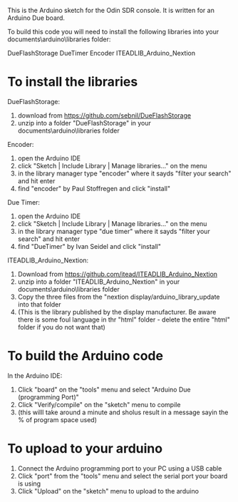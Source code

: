 This is the Arduino sketch for the Odin SDR console. It is written for an Arduino Due board.

To build this code you will need to install the following libraries into your documents\arduino\libraries folder:

DueFlashStorage
DueTimer
Encoder
ITEADLIB_Arduino_Nextion



To install the libraries
========================

DueFlashStorage: 
1. download from https://github.com/sebnil/DueFlashStorage
2. unzip into a folder "DueFlashStorage" in your documents\arduino\libraries folder

Encoder: 
1. open the Arduino IDE
2. click "Sketch | Include Library | Manage libraries..." on the menu
3. in the library manager type "encoder" where it sayds "filter your search" and hit enter
4. find "encoder" by Paul Stoffregen and click "install"

Due Timer:
1. open the Arduino IDE
2. click "Sketch | Include Library | Manage libraries..." on the menu
3. in the library manager type "due timer" where it sayds "filter your search" and hit enter
4. find "DueTimer" by Ivan Seidel and click "install"

ITEADLIB_Arduino_Nextion:
1. Download from https://github.com/itead/ITEADLIB_Arduino_Nextion
2. unzip into a folder "ITEADLIB_Arduino_Nextion" in your documents\arduino\libraries folder
3. Copy the three files from the "nextion display/arduino_library_update into that folder
4. (This is the library published by the display manufacturer. Be aware there is some foul language in thr "html" folder - delete the entire "html" folder if you do not want that)


To build the Arduino code
=========================
In the Arduino IDE:
1. Click "board" on the "tools" menu and select "Arduino Due (programming Port)"
2. Click "Verify/compile" on the "sketch" menu to compile
3. (this willl take around a minute and sholus result in a message sayin the % of program space used)


To upload to your arduino
=========================
1. Connect the Arduino programming port to your PC using a USB cable
2. Click "port" from the "tools" menu and select the serial port your board is using
3. Click "Upload" on the "sketch" menu to upload to the arduino
